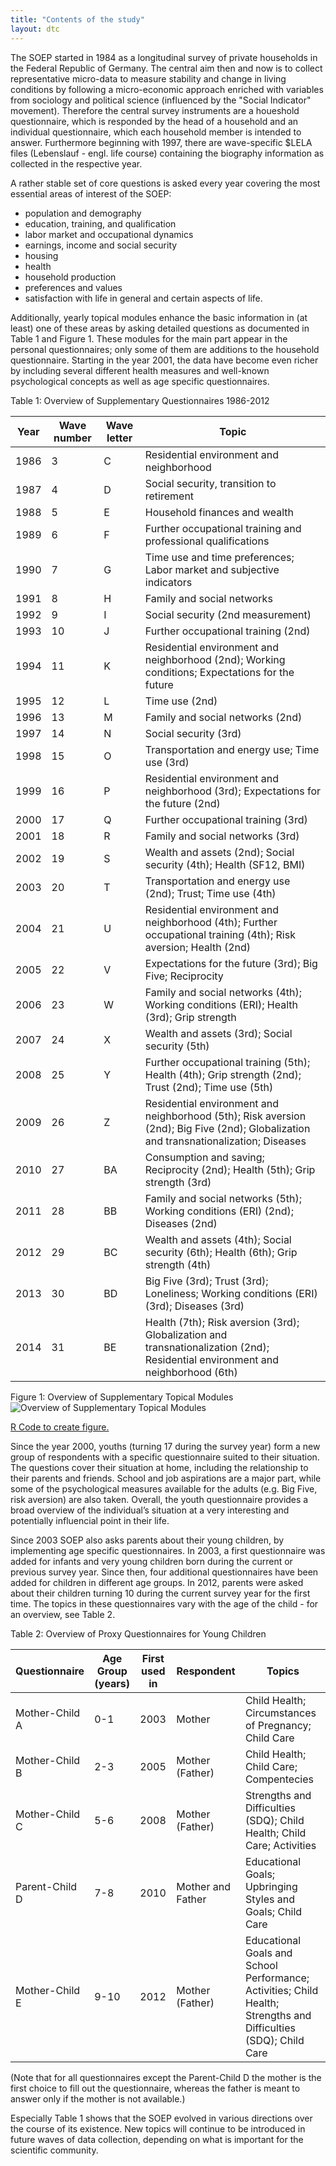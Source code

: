 ```yaml
---
title: "Contents of the study"
layout: dtc
---
```


The SOEP started in 1984 as a longitudinal survey of private households
in the Federal Republic of Germany. The central aim then and now is to
collect representative micro-data to measure stability and change in
living conditions by following a micro-economic approach enriched with
variables from sociology and political science (influenced by the
"Social Indicator" movement). Therefore the central survey
instruments are a houeshold questionnaire, which is responded by the
head of a household and an individual questionnaire, which each
household member is intended to answer. Furthermore beginning with 1997,
there are wave-specific $LELA files (Lebenslauf - engl. life
course) containing the biography information as collected in the
respective year.

A rather stable set of core questions is asked every year covering the
most essential areas of interest of the SOEP:

* population and demography
* education, training, and qualification
* labor market and occupational dynamics
* earnings, income and social security
* housing
* health
* household production
* preferences and values
* satisfaction with life in general and certain aspects of life.

Additionally, yearly topical modules enhance the basic information in
(at least) one of these areas by asking detailed questions as documented
in Table 1 and Figure 1. These modules for the main part
appear in the personal questionnaires; only some of them are additions
to the household questionnaire. Starting in the year 2001, the data have
become even richer by including several different health measures and
well-known psychological concepts as well as age specific
questionnaires.

Table 1: Overview of Supplementary Questionnaires 1986-2012

| Year | Wave number | Wave letter | Topic |
|------|-------------|-------------|-------|
| 1986 | 3 | C | Residential environment and neighborhood |
| 1987 | 4 | D | Social security, transition to retirement |
| 1988 | 5 | E | Household finances and wealth |
| 1989 | 6 | F | Further occupational training and professional qualifications |
| 1990 | 7 | G | Time use and time preferences; Labor market and subjective indicators |
| 1991 | 8 | H | Family and social networks|
| 1992 | 9 | I | Social security (2nd measurement)|
| 1993 | 10 | J | Further occupational training (2nd)|
| 1994 | 11 | K | Residential environment and neighborhood (2nd); Working conditions; Expectations for the future|
1995 | 12 | L | Time use (2nd)|
1996 | 13 | M | Family and social networks (2nd)|
1997 | 14 | N | Social security (3rd)|
1998 | 15 | O | Transportation and energy use; Time use (3rd)|
1999 | 16 | P | Residential environment and neighborhood (3rd); Expectations for the future (2nd)|
2000 | 17 | Q | Further occupational training (3rd)|
2001 | 18 | R | Family and social networks (3rd)|
2002 | 19 | S | Wealth and assets (2nd); Social security (4th); Health (SF12, BMI)|
2003 | 20 | T | Transportation and energy use (2nd); Trust; Time use (4th)|
2004 | 21 | U | Residential environment and neighborhood (4th); Further occupational training (4th); Risk aversion; Health (2nd)|
2005 | 22 | V | Expectations for the future (3rd); Big Five; Reciprocity|
2006 | 23 | W | Family and social networks (4th); Working conditions (ERI); Health (3rd); Grip strength|
2007 | 24 | X | Wealth and assets (3rd); Social security (5th)|
2008 | 25 | Y | Further occupational training (5th); Health (4th); Grip strength (2nd); Trust (2nd); Time use (5th)|
2009 | 26 | Z | Residential environment and neighborhood (5th); Risk aversion (2nd); Big Five (2nd); Globalization and transnationalization; Diseases|
2010 | 27 | BA | Consumption and saving; Reciprocity (2nd); Health (5th); Grip strength (3rd)|
2011 | 28 | BB | Family and social networks (5th); Working conditions (ERI) (2nd); Diseases (2nd)|
2012 | 29 | BC | Wealth and assets (4th); Social security (6th); Health (6th); Grip strength (4th)|
2013 | 30 | BD | Big Five (3rd); Trust (3rd); Loneliness; Working conditions (ERI) (3rd); Diseases (3rd)|
2014 | 31 | BE | Health (7th); Risk aversion (3rd); Globalization and transnationalization (2nd); Residential environment and neighborhood (6th)|

Figure 1: Overview of Supplementary Topical Modules
![Overview of Supplementary Topical Modules](https://raw.githubusercontent.com/paneldata/soep/gh-pages/dtc/graphics/topics_abb.png)

[R Code to create figure.](topics_abb.html)


Since the year 2000, youths (turning 17 during the survey year) form a
new group of respondents with a specific questionnaire suited to their
situation. The questions cover their situation at home, including the
relationship to their parents and friends. School and job aspirations
are a major part, while some of the psychological measures available for
the adults (e.g. Big Five, risk aversion) are also taken. Overall, the
youth questionnaire provides a broad overview of the individual’s
situation at a very interesting and potentially influencial point in
their life.

Since 2003 SOEP also asks parents about their young children, by
implementing age specific questionnaires. In 2003, a first questionnaire
was added for infants and very young children born during the current or
previous survey year. Since then, four additional questionnaires have
been added for children in different age groups. In 2012, parents were
asked about their children turning 10 during the current survey year for
the first time. The topics in these questionnaires vary with the age of
the child - for an overview, see Table 2.

Table 2: Overview of Proxy Questionnaires for Young Children

| Questionnaire | Age Group (years) | First used in | Respondent | Topics |
|---------------|-------------------|---------------|------------|--------|
| Mother-Child A | 0-1 | 2003 | Mother | Child Health; Circumstances of Pregnancy; Child Care |
| Mother-Child B | 2-3 | 2005 | Mother (Father) | Child Health; Child Care; Compentecies |
| Mother-Child C | 5-6 | 2008 | Mother (Father) | Strengths and Difficulties (SDQ); Child Health; Child Care; Activities |
| Parent-Child D | 7-8 | 2010 | Mother and Father | Educational Goals; Upbringing Styles and Goals; Child Care |
| Mother-Child E | 9-10 | 2012 | Mother (Father) | Educational Goals and School Performance; Activities; Child Health; Strengths and Difficulties (SDQ); Child Care |

(Note that for all questionnaires except the Parent-Child D the mother
is the first choice to fill out the questionnaire, whereas the father is
meant to answer only if the mother is not available.)

Especially Table 1 shows that the SOEP evolved
in various directions over the course of its existence. New topics will
continue to be introduced in future waves of data collection, depending
on what is important for the scientific community.

